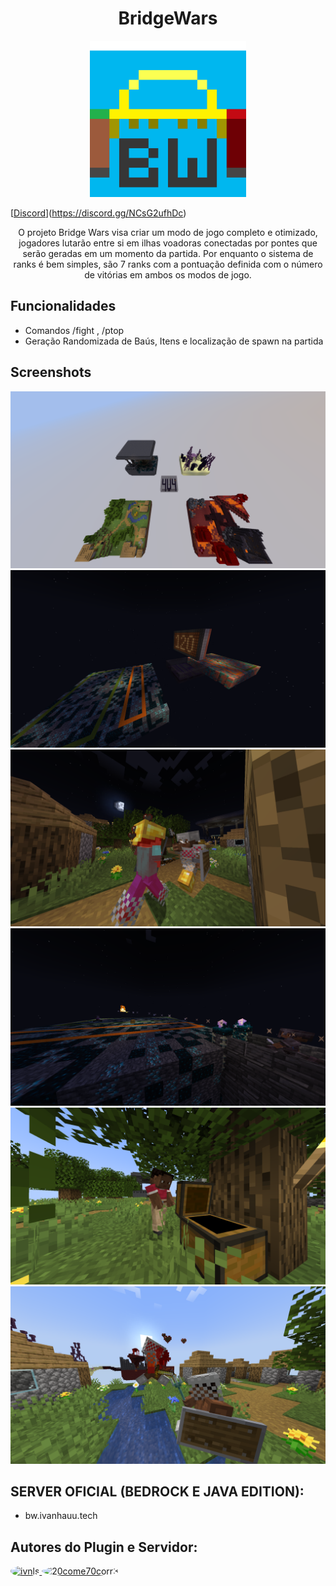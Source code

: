 <h1 align="center">BridgeWars</h1>

<p align="center">
    <img src="images/bw-logo.png" alt="Logo" width="250"/>
</p>

[[Discord](https://img.shields.io/discord/345628548716822530.svg?color=7289DA&style=for-the-badge&logo=discord)](https://discord.gg/NCsG2ufhDc)

<p align="center">
    O projeto Bridge Wars visa criar um modo de jogo completo e otimizado, jogadores lutarão entre si em ilhas voadoras conectadas por pontes que serão geradas em um momento da partida.
    Por enquanto o sistema de ranks é bem simples, são 7 ranks com a pontuação definida com o número de vitórias em ambos os modos de jogo.
</p>

## Funcionalidades

- Comandos /fight <Modo de jogo>, /ptop <Modo de jogo> <Quantidade de players listadps>
- Geração Randomizada de Baús, Itens e localização de spawn na partida


## Screenshots

![App Screenshot](images/1.png)
![App Screenshot](images/14.png)
![App Screenshot](images/5.png)
![App Screenshot](images/16.png)
![App Screenshot](images/8.png)
![App Screenshot](images/13.png)



## SERVER OFICIAL (BEDROCK E JAVA EDITION):

- bw.ivanhauu.tech

## Autores do Plugin e Servidor:

<a href="https://www.github.com/ivnls">
    <img src="https://avatars.githubusercontent.com/u/165328590?s=400&u=344fe74461cdc9181478dfa7ae674ed5274a77fe&v=4" width="100" style="border-radius: 50%;" alt="ivnls" />
</a>
<a href="https://www.github.com/20come70corr3">
    <img src="https://avatars.githubusercontent.com/u/142798610?v=4" width="100" style="border-radius: 50%;" alt="20come70corr3" />
</a>

